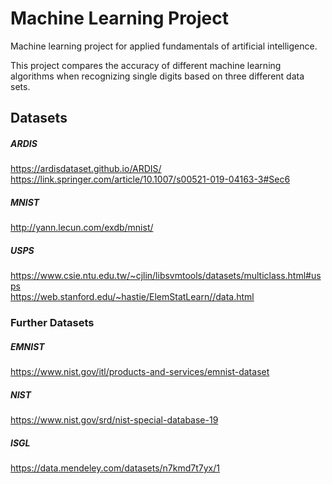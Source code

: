 # Machine Learning Project
Machine learning project for applied fundamentals of artificial intelligence.

This project compares the accuracy of different machine learning algorithms when recognizing single digits based on three different data sets.

## Datasets

##### ARDIS
https://ardisdataset.github.io/ARDIS/ \
https://link.springer.com/article/10.1007/s00521-019-04163-3#Sec6

##### MNIST
http://yann.lecun.com/exdb/mnist/

##### USPS
https://www.csie.ntu.edu.tw/~cjlin/libsvmtools/datasets/multiclass.html#usps \
https://web.stanford.edu/~hastie/ElemStatLearn//data.html

### Further Datasets

##### EMNIST
https://www.nist.gov/itl/products-and-services/emnist-dataset

##### NIST
https://www.nist.gov/srd/nist-special-database-19



##### ISGL
https://data.mendeley.com/datasets/n7kmd7t7yx/1